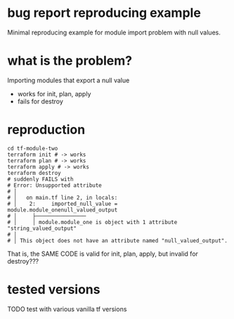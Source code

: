 # bug report reproducing example

Minimal reproducing example for module import problem with null values.

# what is the problem?

Importing modules that export a null value
 - works for init, plan, apply
 - fails for destroy

 # reproduction

```
cd tf-module-two
terraform init # -> works
terraform plan # -> works
terraform apply # -> works
terraform destroy
# suddenly FAILS with
# Error: Unsupported attribute
# │ 
# │   on main.tf line 2, in locals:
# │    2:     imported_null_value = module.module_onenull_valued_output
# │     ├────────────────
# │     │ module.module_one is object with 1 attribute "string_valued_output"
# │ 
# │ This object does not have an attribute named "null_valued_output".
```

That is, the SAME CODE is valid for init, plan, apply, but invalid for destroy???

# tested versions

TODO test with various vanilla tf versions
